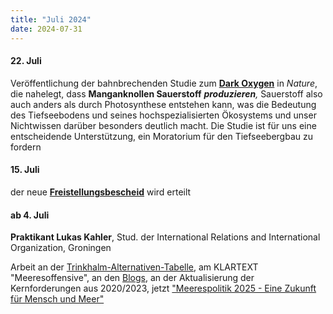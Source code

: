 ```yaml
---
title: "Juli 2024"
date: 2024-07-31
---
```


#### **22\. Juli**

Veröffentlichung der bahnbrechenden Studie zum **[Dark Oxygen](https://www.nature.com/articles/s41561-024-01480-8)** in _Nature_, die nahelegt, dass **Manganknollen Sauerstoff** _**produzieren**,_ Sauerstoff also auch anders als durch Photosynthese entstehen kann, was die Bedeutung des Tiefseebodens und seines hochspezialisierten Ökosystems und unser Nichtwissen darüber besonders deutlich macht. Die Studie ist für uns eine entscheidende Unterstützung, ein Moratorium für den Tiefseebergbau zu fordern

#### **15\. Juli**

der neue [**Freistellungsbescheid**](https://www.deepwave.org/wp-content/uploads/2024/07/Freistellungsbescheid_DEEPWAVE_15_07_2024.pdf) wird erteilt

#### **ab 4. Juli**

**Praktikant Lukas Kahler**, Stud. der International Relations and International Organization, Groningen

Arbeit an der [Trinkhalm-Alternativen-Tabelle](https://www.deepwave.org/bluestraw-kampagne/trinkhalm-vergleichstabelle/), am KLARTEXT "Meeresoffensive", an den [Blogs](https://www.deepwave.org/blogs/), an der Aktualisierung der Kernforderungen aus 2020/2023, jetzt ["Meerespolitik 2025 - Eine Zukunft für Mensch und Meer"](https://www.deepwave.org/wp-content/uploads/2024/11/MEERESPOLITIK_2025_Eine_Zukunft_fuer_Mensch_und_Meer_colour_Druckboegen.pdf)
